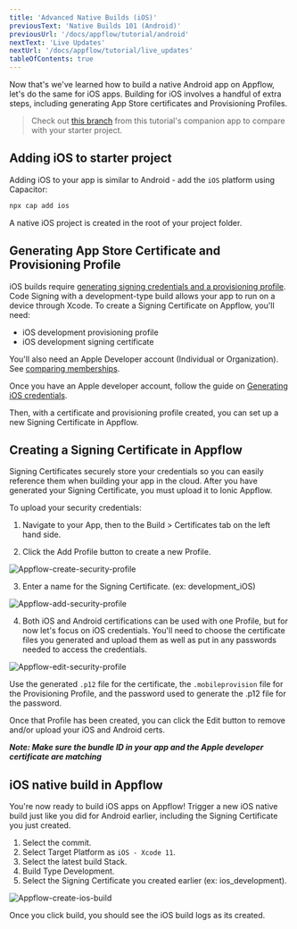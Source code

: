 ```yaml
---
title: 'Advanced Native Builds (iOS)'
previousText: 'Native Builds 101 (Android)'
previousUrl: '/docs/appflow/tutorial/android'
nextText: 'Live Updates'
nextUrl: '/docs/appflow/tutorial/live_updates'
tableOfContents: true
---
```


Now that's we've learned how to build a native Android app on Appflow, let's do the same for iOS apps. Building for iOS involves a handful of extra steps, including generating App Store certificates and Provisioning Profiles.

> Check out [this branch](https://github.com/ionic-team/tutorial-appflow/tree/part-3_Build_ios) from this tutorial's companion app to compare with your starter project.

## Adding iOS to starter project

Adding iOS to your app is similar to Android - add the `iOS` platform using Capacitor:

```bash
npx cap add ios
```

A native iOS project is created in the root of your project folder.

## Generating App Store Certificate and Provisioning Profile

iOS builds require [generating signing credentials and a provisioning profile](https://ionicframework.com/docs/appflow/package/credentials#android-credentials). Code Signing with a development-type build allows your app to run on a device through Xcode. To create a Signing Certificate on Appflow, you'll need:
* iOS development provisioning profile
* iOS development signing certificate

You'll also need an Apple Developer account (Individual or Organization). See
[comparing memberships](https://developer.apple.com/support/compare-memberships/).

Once you have an Apple developer account, follow the guide on [Generating iOS credentials](https://ionicframework.com/docs/appflow/package/credentials#ios-credentials).

Then, with a certificate and provisioning profile created, you can set up a new Signing Certificate in Appflow.

## Creating a Signing Certificate in Appflow

Signing Certificates securely store your credentials so you can easily reference them when building your app in the cloud. After you have generated your Signing Certificate, you must upload it to Ionic Appflow.

To upload your security credentials:

1. Navigate to your App, then to the Build > Certificates tab on the left hand side.

2. Click the Add Profile button to create a new Profile.

![Appflow-create-security-profile](/docs/assets/img/appflow/tutorial/create-security-profile.png)

3. Enter a name for the Signing Certificate. (ex: development_iOS)

![Appflow-add-security-profile](/docs/assets/img/appflow/tutorial/add-security-profile.png)

4. Both iOS and Android certifications can be used with one Profile, but for now let's focus on iOS credentials. You'll need to choose the certificate files you generated and upload them as well as put in any passwords needed to access the credentials.

![Appflow-edit-security-profile](/docs/assets/img/appflow/tutorial/edit-security-profile.png)

Use the generated `.p12` file for the certificate, the `.mobileprovision` file for the Provisioning Profile, and the password used to generate the .p12 file for the password.

Once that Profile has been created, you can click the Edit button to remove and/or upload your iOS and Android certs.

***Note: Make sure the bundle ID in your app and the Apple developer certificate are matching***

## iOS native build in Appflow

You're now ready to build iOS apps on Appflow! Trigger a new iOS native build just like you did for Android earlier, including the Signing Certificate you just created.

1. Select the commit.
2. Select Target Platform as `iOS - Xcode 11`.
3. Select the latest build Stack.
3. Build Type Development.
4. Select the Signing Certificate you created earlier (ex: ios_development).

![Appflow-create-ios-build](/docs/assets/img/appflow/tutorial/create-ios-build.png)

Once you click build, you should see the iOS build logs as its created.

